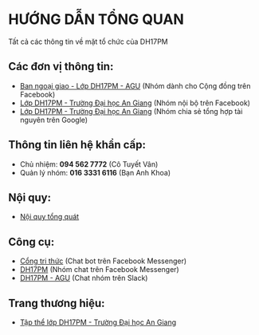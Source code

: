 # HƯỚNG DẪN TỔNG QUAN
Tất cả các thông tin về mặt tổ chức của DH17PM

Các đơn vị thông tin:
-----
* [Ban ngoại giao - Lớp DH17PM - AGU](https://www.facebook.com/groups/dh17pm.agu.fa/) (Nhóm dành cho Cộng đồng trên Facebook)
* [Lớp DH17PM - Trường Đại học An Giang](https://www.facebook.com/groups/DH17PM.AGU/) (Nhóm nội bộ trên Facebook)
* [Lớp DH17PM - Trường Đại học An Giang](groups.google.com/group/dh17pm) (Nhóm chia sẻ tổng hợp tài nguyên trên Google)

Thông tin liên hệ khẩn cấp:
-----
* Chủ nhiệm: **094 562 7772** (Cô Tuyết Vân)
* Quản lý nhóm: **016 3331 6116** (Bạn Anh Khoa)

Nội quy:
-----
* [Nội quy tổng quát](https://github.com/DH17PM/Community/blob/master/RULES.md)

Công cụ:
-----
* [Cổng tri thức](https://www.messenger.com/t/434504756891831/) (Chat bot trên Facebook Messenger)
* [DH17PM](https://www.messenger.com/t/1411856312175136/) (Nhóm chat trên Facebook Messenger)
* [DH17PM - AGU](https://dh17pm.slack.com) (Chat nhóm trên Slack)

Trang thương hiệu:
-----
* [Tập thể lớp DH17PM - Trường Đại học An Giang](https://www.facebook.com/T%E1%BA%ADp-th%E1%BB%83-l%E1%BB%9Bp-DH17PM-Tr%C6%B0%E1%BB%9Dng-%C4%90%E1%BA%A1i-h%E1%BB%8Dc-An-Giang-1125337610892188/)
